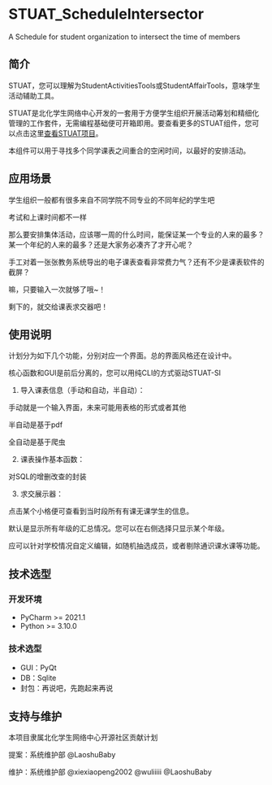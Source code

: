 # STUAT_ScheduleIntersector
A Schedule for student organization to intersect the time of members

## 简介

STUAT，您可以理解为StudentActivitiesTools或StudentAffairTools，意味学生活动辅助工具。

STUAT是北化学生网络中心开发的一套用于方便学生组织开展活动筹划和精细化管理的工作套件，无需编程基础便可开箱即用。要查看更多的STUAT组件，您可以点击这里[查看STUAT项目](https://github.com/BUCTSNC/STUAT)。

本组件可以用于寻找多个同学课表之间重合的空闲时间，以最好的安排活动。

## 应用场景

学生组织一般都有很多来自不同学院不同专业的不同年纪的学生吧

考试和上课时间都不一样

那么要安排集体活动，应该哪一周的什么时间，能保证某一个专业的人来的最多？某一个年纪的人来的最多？还是大家务必凑齐了才开心呢？

手工对着一张张教务系统导出的电子课表查看非常费力气？还有不少是课表软件的截屏？

嘛，只要输入一次就够了哦~！

剩下的，就交给课表求交器吧！

## 使用说明

计划分为如下几个功能，分别对应一个界面。总的界面风格还在设计中。

核心函数和GUI是前后分离的，您可以用纯CLI的方式驱动STUAT-SI


1. 导入课表信息（手动和自动，半自动）：

手动就是一个输入界面，未来可能用表格的形式或者其他

半自动是基于pdf

全自动是基于爬虫


2. 课表操作基本函数：

对SQL的增删改查的封装


3. 求交展示器：

点击某个小格便可查看到当时段所有有课无课学生的信息。

默认是显示所有年级的汇总情况。您可以在右侧选择只显示某个年级。

应可以针对学校情况自定义编辑，如随机抽选成员，或者剔除通识课水课等功能。


## 技术选型

### 开发环境

+ PyCharm >= 2021.1
+ Python >= 3.10.0

### 技术选型

+ GUI：PyQt
+ DB：Sqlite
+ 封包：再说吧，先跑起来再说

## 支持与维护

本项目隶属北化学生网络中心开源社区贡献计划

提案：系统维护部 @LaoshuBaby

维护：系统维护部 @xiexiaopeng2002 @wuliiiii @LaoshuBaby
